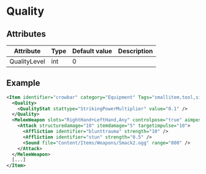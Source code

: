 # Quality


## Attributes

| Attribute|Type|Default value|Description |
| ---|---|---|--- |
| QualityLevel|int|0| |



## Example
```xml
<Item identifier="crowbar" category="Equipment" Tags="smallitem,tool,simpletool,dooropeningtool,crowbaritem" cargocontaineridentifier="metalcrate" Scale="0.5" impactsoundtag="impact_metal_light" RequireAimToUse="True">
  <Quality>
    <QualityStat stattype="StrikingPowerMultiplier" value="0.1" />
  </Quality>
  <MeleeWeapon slots="RightHand+LeftHand,Any" controlpose="true" aimpos="45,10" handle1="-10,0" handle2="0,5" holdangle="60" reload="1" range="100" combatpriority="20" msg="ItemMsgPickUpSelect">
    <Attack structuredamage="10" itemdamage="5" targetimpulse="10">
      <Affliction identifier="blunttrauma" strength="10" />
      <Affliction identifier="stun" strength="0.5" />
      <Sound file="Content/Items/Weapons/Smack2.ogg" range="800" />
    </Attack>
  </MeleeWeapon>
  [...]
</Item>
```

